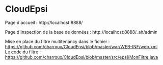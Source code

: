 # CloudEpsi

Page d'accueil : 
http://localhost:8888/

Page d'inspection de la base de données : 
http://localhost:8888/_ah/admin


Mise en place du filtre multitenancy dans le fichier : https://github.com/charroux/CloudEpsi/blob/master/war/WEB-INF/web.xml
Le code du filtre : https://github.com/charroux/CloudEpsi/blob/master/src/epsi/MonFiltre.java
